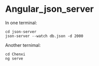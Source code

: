 # Angular_json_server

In one terminal:
```
cd json-server
json-server --watch db.json -d 2000
```

Another ternimal:
```
cd Chenxi
ng serve
```

